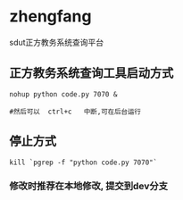 zhengfang
=========

sdut正方教务系统查询平台  


正方教务系统查询工具启动方式  
-----------------------------------                                   
	nohup python code.py 7070 & 

	#然后可以  ctrl+c   中断,可在后台运行  

停止方式  
-------------------------------------------                                           

	kill `pgrep -f "python code.py 7070"`
	

### 修改时推荐在本地修改, 提交到dev分支  
